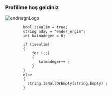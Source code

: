 ### Profilime hoş geldiniz

![endrergnLogo](https://user-images.githubusercontent.com/87834304/233988367-4caebc82-caf3-4e4a-8956-a04cbe074685.png)

            bool isealim = true;
            string aday = "ender_ergin";
            int katmadeger = 0;

            if (isealim)
            {
                for (;;)
                {
                   katmadeger++ ;
                }
            }
            else
            {
              string.IsNullOrEmpty(string.Empty) ;  
            }

